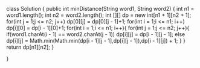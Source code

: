 class Solution {
    public int minDistance(String word1, String word2) {
    int n1 = word1.length();
    int n2 = word2.length();
    int [][] dp = new int[n1 + 1][n2 + 1];
     for(int j = 1;j <= n2; j++)
        dp[0][j] = dp[0][j - 1]+1;
     for(int i = 1;i <= n1; i++)
        dp[i][0] = dp[i - 1][0]+1;
     for(int i = 1;i <= n1; i++){
         for(int j = 1;j <= n2; j++){
             if(word1.charAt(i - 1) == word2.charAt(j - 1)) dp[i][j] = dp[i - 1][j - 1];
             else dp[i][j] = Math.min(Math.min(dp[i - 1][j - 1],dp[i][j - 1]),dp[i - 1][j]) + 1;
         }
     }
     return dp[n1][n2];
    }
    


}